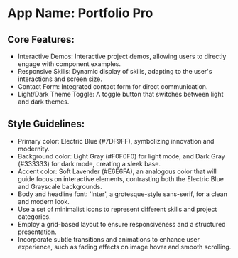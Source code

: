 # **App Name**: Portfolio Pro

## Core Features:

- Interactive Demos: Interactive project demos, allowing users to directly engage with component examples.
- Responsive Skills: Dynamic display of skills, adapting to the user's interactions and screen size.
- Contact Form: Integrated contact form for direct communication.
- Light/Dark Theme Toggle: A toggle button that switches between light and dark themes.

## Style Guidelines:

- Primary color: Electric Blue (#7DF9FF), symbolizing innovation and modernity.
- Background color: Light Gray (#F0F0F0) for light mode, and Dark Gray (#333333) for dark mode, creating a sleek base.
- Accent color: Soft Lavender (#E6E6FA), an analogous color that will guide focus on interactive elements, contrasting both the Electric Blue and Grayscale backgrounds.
- Body and headline font: 'Inter', a grotesque-style sans-serif, for a clean and modern look.
- Use a set of minimalist icons to represent different skills and project categories.
- Employ a grid-based layout to ensure responsiveness and a structured presentation.
- Incorporate subtle transitions and animations to enhance user experience, such as fading effects on image hover and smooth scrolling.